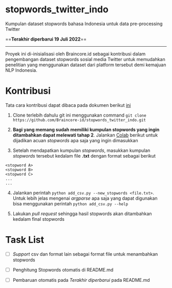 # stopwords_twitter_indo
Kumpulan dataset stopwords bahasa Indonesia untuk data pre-processing Twitter

==**Terakhir diperbarui 19 Juli 2022**==

<hr>

Proyek ini di-inisialisasi oleh Braincore.id sebagai kontribusi dalam pengembangan dataset stopwords sosial media Twitter untuk memudahkan penelitian yang menggunakan dataset dari platform tersebut demi kemajuan NLP Indonesia.

# Kontribusi
Tata cara kontribusi dapat dibaca pada dokumen berikut [ini](https://t.co/5amYqcBHO9)

1. Clone terlebih dahulu git ini menggunakan command `git clone https://github.com/Braincore-id/stopwords_twitter_indo.git`

2. **Bagi yang memang sudah memiliki kumpulan stopwords yang ingin ditambahkan dapat melewati tahap 2**. Jalankan [Colab](https://colab.research.google.com/drive/13hWqc5Ltrv4f6dmtqAIZhtJbviDgD81u?usp=sharing) berikut untuk dijadikan acuan *stopwords* apa saja yang ingin dimasukkan

3. Setelah mendapatkan kumpulan *stopwords*, masukkan kumpulan *stopwords* tersebut kedalam file **.txt** dengan format sebagai berikut
```
<stopword A>
<stopword B>
<stopword C>
...
...

```
4. Jalankan perintah `python add_csv.py --new_stopwords <file.txt>`. Untuk lebih jelas mengenai *argparse* apa saja yang dapat digunakan bisa menggunakan perintah `python add_csv.py --help`

5. Lakukan *pull request* sehingga hasil stopwords akan ditambahkan kedalam final stopwords


# Task List
- [ ] *Support* csv dan format lain sebagai format file untuk menambahkan stopwords
- [ ] Penghitung Stopwords otomatis di README.md
- [ ] Pembaruan otomatis pada *Terakhir diperbarui* pada README.md

